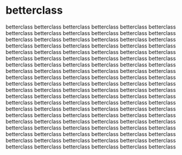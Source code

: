 # betterclass 
betterclass betterclass betterclass betterclass betterclass betterclass betterclass betterclass betterclass betterclass  betterclass betterclass betterclass betterclass betterclass betterclass betterclass betterclass betterclass betterclass  betterclass betterclass betterclass betterclass betterclass betterclass betterclass betterclass betterclass betterclass  betterclass betterclass betterclass betterclass betterclass betterclass betterclass betterclass betterclass betterclass  betterclass betterclass betterclass betterclass betterclass betterclass betterclass betterclass betterclass betterclass  betterclass betterclass betterclass betterclass betterclass betterclass betterclass betterclass betterclass betterclass  betterclass betterclass betterclass betterclass betterclass betterclass betterclass betterclass betterclass betterclass  betterclass betterclass betterclass betterclass betterclass betterclass betterclass betterclass betterclass betterclass  betterclass betterclass betterclass betterclass betterclass betterclass betterclass betterclass betterclass betterclass  betterclass betterclass betterclass betterclass betterclass betterclass betterclass betterclass betterclass betterclass  betterclass betterclass betterclass betterclass betterclass betterclass betterclass betterclass betterclass betterclass  betterclass betterclass betterclass betterclass betterclass betterclass betterclass betterclass betterclass betterclass  
